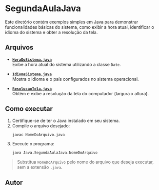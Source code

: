 # SegundaAulaJava

Este diretório contém exemplos simples em Java para demonstrar funcionalidades básicas do sistema, como exibir a hora atual, identificar o idioma do sistema e obter a resolução da tela.

## Arquivos

- **[`HoraDoSistema.java`](HoraDoSistema.java)**  
  Exibe a hora atual do sistema utilizando a classe `Date`.

- **[`IdiomaSistema.java`](IdiomaSistema.java)**  
  Mostra o idioma e o país configurados no sistema operacional.

- **[`ResolucaoTela.java`](ResolucaoTela.java)**  
  Obtém e exibe a resolução da tela do computador (largura x altura).

## Como executar

1. Certifique-se de ter o Java instalado em seu sistema.
2. Compile o arquivo desejado:
    ```sh
    javac NomeDoArquivo.java
    ```
3. Execute o programa:
    ```sh
    java Java.SegundaAulaJava.NomeDoArquivo
    ```

> Substitua `NomeDoArquivo` pelo nome do arquivo que deseja executar, sem a extensão `.java`.

## Autor